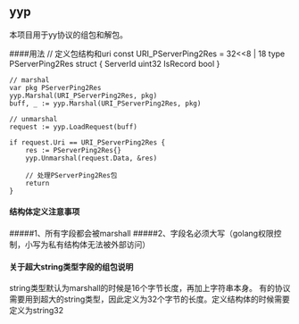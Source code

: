 ## yyp
本项目用于yy协议的组包和解包。

####用法
	// 定义包结构和uri
    const URI_PServerPing2Res = 32<<8 | 18
    type PServerPing2Res struct {
        ServerId uint32
        IsRecord bool
    }

    // marshal
    var pkg PServerPing2Res
    yyp.Marshal(URI_PServerPing2Res, pkg)
    buff, _ := yyp.Marshal(URI_PServerPing2Res, pkg)

    // unmarshal
    request := yyp.LoadRequest(buff)

    if request.Uri == URI_PServerPing2Res {
        res := PServerPing2Res{}
        yyp.Unmarshal(request.Data, &res)

        // 处理PServerPing2Res包
        return
    }
	
#### 结构体定义注意事项
#####1、所有字段都会被marshall
#####2、字段名必须大写（golang权限控制，小写为私有结构体无法被外部访问）

#### 关于超大string类型字段的组包说明
string类型默认为marshall的时候是16个字节长度，再加上字符串本身。
有的协议需要用到超大的string类型，因此定义为32个字节的长度。定义结构体的时候需要定义为string32
	
	
	
